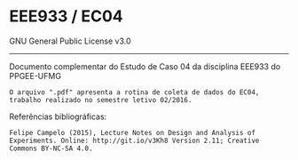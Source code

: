 # EEE933 / EC04
GNU General Public License v3.0

----------

Documento complementar do Estudo de Caso 04 da disciplina EEE933 do PPGEE-UFMG
    
    O arquivo ".pdf" apresenta a rotina de coleta de dados do EC04, trabalho realizado no semestre letivo 02/2016.

Referências bibliográficas:

    Felipe Campelo (2015), Lecture Notes on Design and Analysis of Experiments. Online: http://git.io/v3Kh8 Version 2.11; Creative Commons BY-NC-SA 4.0.
